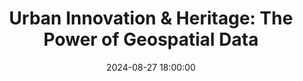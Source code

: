 ---
title: "Urban Innovation & Heritage: The Power of Geospatial Data"
description: A collaboration event with The Data Lab Community as part of their Geospatial Fringe events.
date: 2024-08-27 18:00:00
speakers:
attendance: 25
---